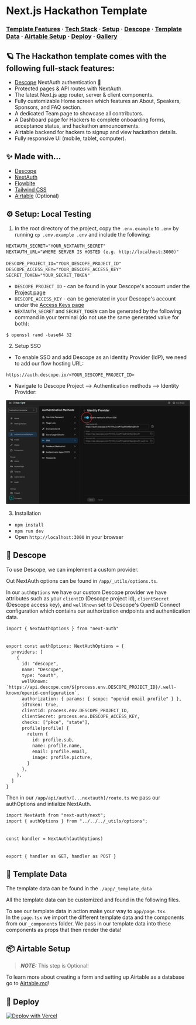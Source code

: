 # Next.js Hackathon Template

### [Template Features](#-the-hackathon-template-comes-with-the-following-full-stack-features) · [Tech Stack](#-made-with) · [Setup](#-setup-local-testing) · [Descope](#-descope) · [Template Data](#-template-data) · [Airtable Setup](#-airtable-setup) · [Deploy](#-deploy) · [Gallery](#-gallery) 


## 🪐 The Hackathon template comes with the following full-stack features:

- [Descope](https://descope.com) NextAuth authentication 🔐 <br/>
- Protected pages & API routes with NextAuth. <br/>
- The latest Next.js app router, server & client components. <br/>
- Fully customizable Home screen which features an About, Speakers, Sponsors, and FAQ section. <br/>
- A dedicated Team page to showcase all contributors.  <br/>
- A Dashboard page for Hackers to complete onboarding forms, acceptance status, and hackathon announcements. <br/>
- Airtable backend for hackers to signup and view hackathon details. <br/>
- Fully responsive UI (mobile, tablet, computer). <br/>

## ✨ Made with... 

- [Descope](https://www.descope.com/)
- [NextAuth](https://next-auth.js.org/)
- [Flowbite](https://flowbite.com/)
- [Tailwind CSS](https://tailwindcss.com/)
- [Airtable](https://www.airtable.com/) (Optional)

## ⚙️ Setup: Local Testing

1. In the root directory of the project, copy the `.env.example` to `.env` by running `cp .env.example .env` and include the following:

```
NEXTAUTH_SECRET="YOUR_NEXTAUTH_SECRET"
NEXTAUTH_URL="WHERE SERVER IS HOSTED (e.g. http://localhost:3000)"

DESCOPE_PROJECT_ID="YOUR_DESCOPE_PROJECT_ID"
DESCOPE_ACCESS_KEY="YOUR_DESCOPE_ACCESS_KEY"
SECRET_TOKEN="YOUR_SECRET_TOKEN"
```

- `DESCOPE_PROJECT_ID` - can be found in your Descope's account under the [Project page](https://app.descope.com/settings/project)  
- `DESCOPE_ACCESS_KEY` - can be generated in your Descope's account under the [Access Keys page](https://app.descope.com/accesskeys)  
- `NEXTAUTH_SECRET` and `SECRET_TOKEN` can be generated by the following command in your terminal (do not use the same generated value for both): 
```
$ openssl rand -base64 32
```

2. Setup SSO 

- To enable SSO and add Descope as an Identity Provider (IdP), we need to add our flow hosting URL: 
```
https://auth.descope.io/<YOUR_DESCOPE_PROJECT_ID>
```

- Navigate to Descope Project --> Authentication methods --> Identity Provider:

<img src="./readme-assets/sso.png" />

3. Installation

- `npm install`
- `npm run dev`
- Open `http://localhost:3000` in your browser

## 🔑 Descope 

To use Descope, we can implement a custom provider. <br />

Out NextAuth options can be found in ```/app/_utils/options.ts```.  

In our ```authOptions``` we have our custom Descope provider we have attributes such as your ```clientID``` (Descope project id), ```clientSecret``` (Descope access key), and ```wellKnown``` set to Descope's OpenID Connect configuration which contains our authorization endpoints and authentication data.

```
import { NextAuthOptions } from "next-auth"


export const authOptions: NextAuthOptions = {
  providers: [
    {
      id: "descope",
      name: "Descope",
      type: "oauth",
      wellKnown: `https://api.descope.com/${process.env.DESCOPE_PROJECT_ID}/.well-known/openid-configuration`,
      authorization: { params: { scope: "openid email profile" } },
      idToken: true,
      clientId: process.env.DESCOPE_PROJECT_ID, 
      clientSecret: process.env.DESCOPE_ACCESS_KEY,
      checks: ["pkce", "state"],
      profile(profile) {
        return {
          id: profile.sub,
          name: profile.name,
          email: profile.email,
          image: profile.picture,
        }
      },
    },
  ]
}
```

Then in our ```/app/api/auth/[...nextauth]/route.ts``` we pass our authOptions and intialize NextAuth.
```
import NextAuth from "next-auth/next";
import { authOptions } from "../../../_utils/options";


const handler = NextAuth(authOptions)


export { handler as GET, handler as POST }
```

## 👾 Template Data
 
The template data can be found in the ```./app/_template_data``` 

All the template data can be customized and found in the following files. <br />

To see our template data in action make your way to ```app/page.tsx```. <br />
In the ```page.tsx``` we import the different template data and the components from our ```_components``` folder. We pass in 
our template data into these components as props that then render the data! 

## 📦 Airtable Setup 

> **_NOTE:_**  This step is Optional!

To learn more about creating a form and setting up Airtable as a database go to [Airtable.md](Airtable.md)! 

## 🚀 Deploy

[![Deploy with Vercel](https://vercel.com/button)](https://vercel.com/new/clone?repository-url=https%3A%2F%2Fgithub.com%2Fdescope%2Fnextjs-hackathon-template&env=NEXTAUTH_URL,AIRTABLE_FORM_EMBED,AIRTABLE_TABLE_NAME,AIRTABLE_BASE,AIRTABLE_PERSONAL_ACCESS_TOKEN,DESCOPE_ACCESS_KEY,DESCOPE_PROJECT_ID,NEXTAUTH_SECRET)

